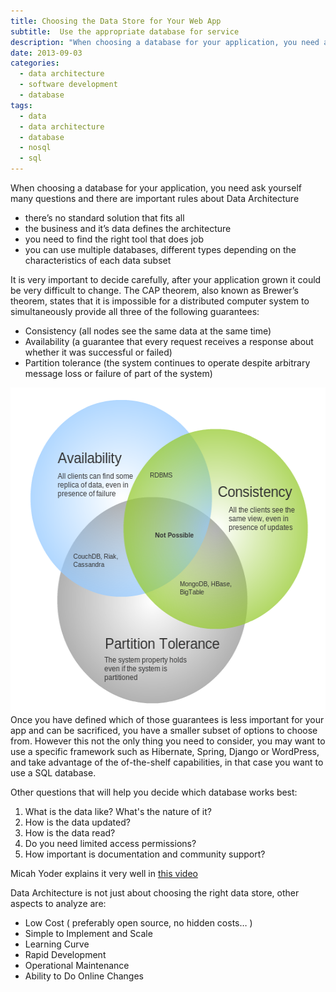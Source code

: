 ```yaml
---
title: Choosing the Data Store for Your Web App
subtitle:  Use the appropriate database for service
description: "When choosing a database for your application, you need ask yourself many questions and there are important rules about data architecture you need to consider"
date: 2013-09-03
categories:
  - data architecture
  - software development
  - database
tags:
  - data
  - data architecture
  - database
  - nosql
  - sql
---
```

When choosing a database for your application, you need ask yourself many questions and there are important rules about Data Architecture

*   there&#8217;s no standard solution that fits all
*   the business and it&#8217;s data defines the architecture
*   you need to find the right tool that does job
*   you can use multiple databases, different types depending on the characteristics of each data subset

It is very important to decide carefully, after your application grown it could be very difficult to change. The CAP theorem, also known as Brewer&#8217;s theorem, states that it is impossible for a distributed computer system to simultaneously provide all three of the following guarantees:

*   Consistency (all nodes see the same data at the same time)
*   Availability (a guarantee that every request receives a response about whether it was successful or failed)
*   Partition tolerance (the system continues to operate despite arbitrary message loss or failure of part of the system)

<div class="center-align-wrapper">
<img  alt="CAP Theorem - Venn Diagram" src="/img/2013/09/cap_venn.png" width="547" height="520" />  
</div>
Once you have defined which of those guarantees is less important for your app and can be sacrificed, you have a smaller subset of options to choose from. However this not the only thing you need to consider, you may want to use a specific framework such as Hibernate, Spring, Django or WordPress, and take advantage of the of-the-shelf capabilities, in that case you want to use a SQL database.
<!--more-->

Other questions that will help you decide which database works best:

1.  What is the data like? What's the nature of it?
2.  How is the data updated?
3.  How is the data read?
4.  Do you need limited access permissions?
5.  How important is documentation and community support?

Micah Yoder explains it very well in [this video](https://www.youtube.com/watch?t=13&v=1AisVHrWHJo)

Data Architecture is not just about choosing the right data store, other aspects to analyze are:

*   Low Cost ( preferably open source, no hidden costs&#8230; )
*   Simple to Implement and Scale
*   Learning Curve
*   Rapid Development
*   Operational Maintenance
*   Ability to Do Online Changes
